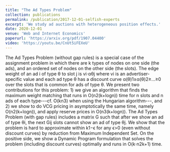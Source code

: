 ```yaml
---
title: "The Ad Types Problem"
collection: publications
permalink: /publication/2017-12-01-selfish-experts
excerpt: 'We study ad auctions with heterogeneous position effects.'
date: 2020-12-01
venue: 'Web and Internet Economics'
paperurl: 'https://arxiv.org/pdf/1907.04400'
video: 'https://youtu.be/CnUt5iFEXeU'
---
```


The Ad Types Problem (without gap rules) is a special case of the assignment problem in which there are k types of nodes on one side (the ads), and an ordered set of nodes on the other side (the slots). The edge weight of an ad i of type θ to slot j is vi⋅αθj where vi is an advertiser-specific value and each ad type θ has a discount curve α(θ)1≥α(θ)2≥...≥0 over the slots that is common for ads of type θ. We present two contributions for this problem: 1) we give an algorithm that finds the maximum weight matching that runs in O(n2(k+logn)) time for n slots and n ads of each type---cf. O(kn3) when using the Hungarian algorithm---, and 2) we show to do VCG pricing in asymptotically the same time, namely O(n2(k+logn)), and apply reserve prices in O(n3(k+logn)).
The Ad Types Problem (with gap rules) includes a matrix G such that after we show an ad of type θi, the next Gij slots cannot show an ad of type θj. We show that the problem is hard to approximate within k1−ϵ for any ϵ>0 (even without discount curves) by reduction from Maximum Independent Set. On the positive side, we show a Dynamic Program formulation that solves the problem (including discount curves) optimally and runs in O(k⋅n2k+1) time. 
